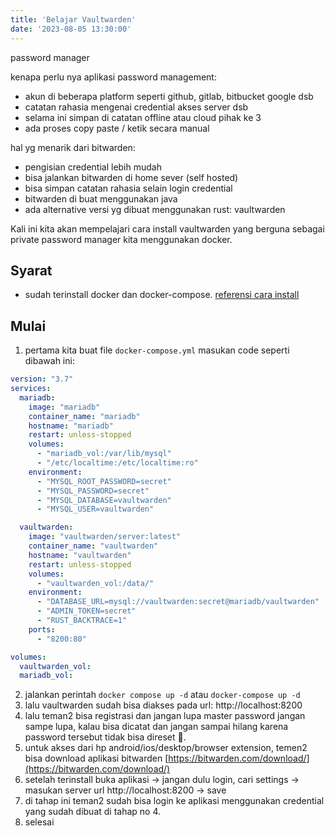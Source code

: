 ```yaml
---
title: 'Belajar Vaultwarden'
date: '2023-08-05 13:30:00'
---
```


password manager

kenapa perlu nya aplikasi password management:

- akun di beberapa platform seperti github, gitlab, bitbucket google dsb
- catatan rahasia mengenai credential akses server dsb
- selama ini simpan di catatan offline atau cloud pihak ke 3
- ada proses copy paste / ketik secara manual

hal yg menarik dari bitwarden:

- pengisian credential lebih mudah
- bisa jalankan bitwarden di home sever (self hosted)
- bisa simpan catatan rahasia selain login credential
- bitwarden di buat menggunakan java
- ada alternative versi yg dibuat menggunakan rust: vaultwarden

Kali ini kita akan mempelajari cara install vaultwarden yang berguna sebagai
private password manager kita menggunakan docker.

## Syarat

- sudah terinstall docker dan docker-compose.
  [referensi cara install](https://docs.docker.com/engine/install/)

## Mulai

1. pertama kita buat file `docker-compose.yml` masukan code seperti dibawah ini:

```yml
version: "3.7"
services:
  mariadb:
    image: "mariadb"
    container_name: "mariadb"
    hostname: "mariadb"
    restart: unless-stopped
    volumes:
      - "mariadb_vol:/var/lib/mysql"
      - "/etc/localtime:/etc/localtime:ro"
    environment:
      - "MYSQL_ROOT_PASSWORD=secret"
      - "MYSQL_PASSWORD=secret"
      - "MYSQL_DATABASE=vaultwarden"
      - "MYSQL_USER=vaultwarden"

  vaultwarden:
    image: "vaultwarden/server:latest"
    container_name: "vaultwarden"
    hostname: "vaultwarden"
    restart: unless-stopped
    volumes:
      - "vaultwarden_vol:/data/"
    environment:
      - "DATABASE_URL=mysql://vaultwarden:secret@mariadb/vaultwarden"
      - "ADMIN_TOKEN=secret"
      - "RUST_BACKTRACE=1"
    ports:
      - "8200:80"

volumes:
  vaultwarden_vol:
  mariadb_vol:
```

2. jalankan perintah `docker compose up -d` atau `docker-compose up -d`
3. lalu vaultwarden sudah bisa diakses pada url: http://localhost:8200
4. lalu teman2 bisa registrasi dan jangan lupa master password jangan sampe
   lupa, kalau bisa dicatat dan jangan sampai hilang karena password tersebut
   tidak bisa direset 🤣.
5. untuk akses dari hp android/ios/desktop/browser extension, temen2 bisa
   download aplikasi bitwarden
   [https://bitwarden.com/download/](https://bitwarden.com/download/)
6. setelah terinstall buka aplikasi -> jangan dulu login, cari settings ->
   masukan server url http://localhost:8200 -> save
7. di tahap ini teman2 sudah bisa login ke aplikasi menggunakan credential yang
   sudah dibuat di tahap no 4.
8. selesai
